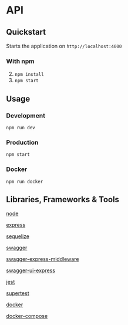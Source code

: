 # API

## Quickstart

Starts the application on `http://localhost:4000`

### With npm

2. `npm install`
3. `npm start`

## Usage

### Development

`npm run dev`

### Production

`npm start`

### Docker
`npm run docker`

## Libraries, Frameworks & Tools

[node](https://nodejs.org/en/)

[express](https://expressjs.com/)

[sequelize](https://sequelize.org/)

[swagger](https://swagger.io/)

[swagger-express-middleware](https://www.npmjs.com/package/swagger-express-middleware)

[swagger-ui-express](https://www.npmjs.com/package/swagger-ui-express)

[jest](https://mochajs.org/)

[supertest](https://github.com/visionmedia/supertest)

[docker](https://www.docker.com/)

[docker-compose](https://docs.docker.com/compose/)

